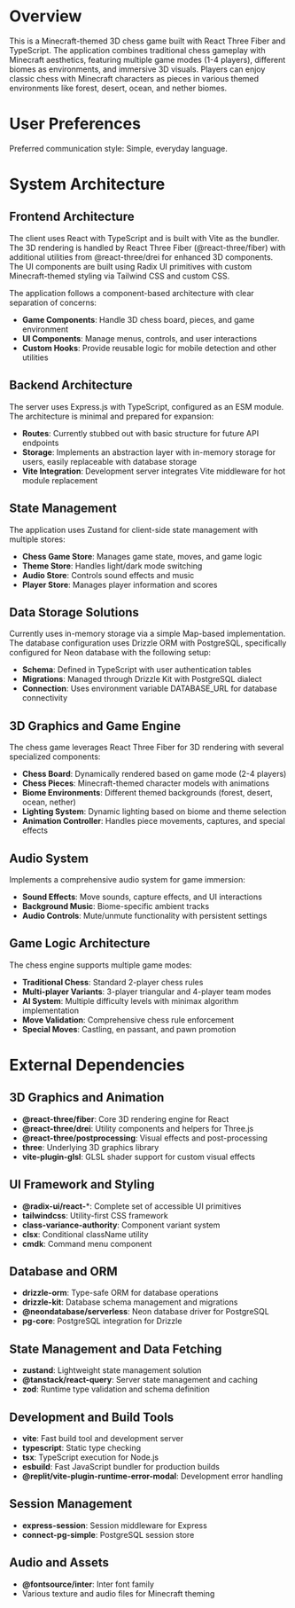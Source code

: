 # Overview

This is a Minecraft-themed 3D chess game built with React Three Fiber and TypeScript. The application combines traditional chess gameplay with Minecraft aesthetics, featuring multiple game modes (1-4 players), different biomes as environments, and immersive 3D visuals. Players can enjoy classic chess with Minecraft characters as pieces in various themed environments like forest, desert, ocean, and nether biomes.

# User Preferences

Preferred communication style: Simple, everyday language.

# System Architecture

## Frontend Architecture
The client uses React with TypeScript and is built with Vite as the bundler. The 3D rendering is handled by React Three Fiber (@react-three/fiber) with additional utilities from @react-three/drei for enhanced 3D components. The UI components are built using Radix UI primitives with custom Minecraft-themed styling via Tailwind CSS and custom CSS.

The application follows a component-based architecture with clear separation of concerns:
- **Game Components**: Handle 3D chess board, pieces, and game environment
- **UI Components**: Manage menus, controls, and user interactions
- **Custom Hooks**: Provide reusable logic for mobile detection and other utilities

## Backend Architecture  
The server uses Express.js with TypeScript, configured as an ESM module. The architecture is minimal and prepared for expansion:
- **Routes**: Currently stubbed out with basic structure for future API endpoints
- **Storage**: Implements an abstraction layer with in-memory storage for users, easily replaceable with database storage
- **Vite Integration**: Development server integrates Vite middleware for hot module replacement

## State Management
The application uses Zustand for client-side state management with multiple stores:
- **Chess Game Store**: Manages game state, moves, and game logic
- **Theme Store**: Handles light/dark mode switching
- **Audio Store**: Controls sound effects and music
- **Player Store**: Manages player information and scores

## Data Storage Solutions
Currently uses in-memory storage via a simple Map-based implementation. The database configuration uses Drizzle ORM with PostgreSQL, specifically configured for Neon database with the following setup:
- **Schema**: Defined in TypeScript with user authentication tables
- **Migrations**: Managed through Drizzle Kit with PostgreSQL dialect
- **Connection**: Uses environment variable DATABASE_URL for database connectivity

## 3D Graphics and Game Engine
The chess game leverages React Three Fiber for 3D rendering with several specialized components:
- **Chess Board**: Dynamically rendered based on game mode (2-4 players)
- **Chess Pieces**: Minecraft-themed character models with animations
- **Biome Environments**: Different themed backgrounds (forest, desert, ocean, nether)
- **Lighting System**: Dynamic lighting based on biome and theme selection
- **Animation Controller**: Handles piece movements, captures, and special effects

## Audio System
Implements a comprehensive audio system for game immersion:
- **Sound Effects**: Move sounds, capture effects, and UI interactions
- **Background Music**: Biome-specific ambient tracks
- **Audio Controls**: Mute/unmute functionality with persistent settings

## Game Logic Architecture
The chess engine supports multiple game modes:
- **Traditional Chess**: Standard 2-player chess rules
- **Multi-player Variants**: 3-player triangular and 4-player team modes
- **AI System**: Multiple difficulty levels with minimax algorithm implementation
- **Move Validation**: Comprehensive chess rule enforcement
- **Special Moves**: Castling, en passant, and pawn promotion

# External Dependencies

## 3D Graphics and Animation
- **@react-three/fiber**: Core 3D rendering engine for React
- **@react-three/drei**: Utility components and helpers for Three.js
- **@react-three/postprocessing**: Visual effects and post-processing
- **three**: Underlying 3D graphics library
- **vite-plugin-glsl**: GLSL shader support for custom visual effects

## UI Framework and Styling
- **@radix-ui/react-***: Complete set of accessible UI primitives
- **tailwindcss**: Utility-first CSS framework
- **class-variance-authority**: Component variant system
- **clsx**: Conditional className utility
- **cmdk**: Command menu component

## Database and ORM
- **drizzle-orm**: Type-safe ORM for database operations
- **drizzle-kit**: Database schema management and migrations
- **@neondatabase/serverless**: Neon database driver for PostgreSQL
- **pg-core**: PostgreSQL integration for Drizzle

## State Management and Data Fetching
- **zustand**: Lightweight state management solution
- **@tanstack/react-query**: Server state management and caching
- **zod**: Runtime type validation and schema definition

## Development and Build Tools
- **vite**: Fast build tool and development server
- **typescript**: Static type checking
- **tsx**: TypeScript execution for Node.js
- **esbuild**: Fast JavaScript bundler for production builds
- **@replit/vite-plugin-runtime-error-modal**: Development error handling

## Session Management
- **express-session**: Session middleware for Express
- **connect-pg-simple**: PostgreSQL session store

## Audio and Assets
- **@fontsource/inter**: Inter font family
- Various texture and audio files for Minecraft theming